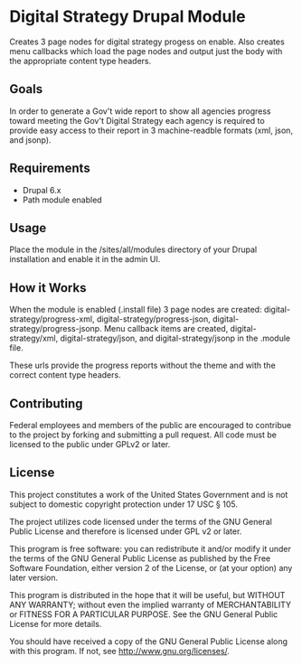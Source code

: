 Digital Strategy Drupal Module
===========================================

Creates 3 page nodes for digital strategy progess on enable. Also creates menu callbacks which load the page nodes and output just the body with the appropriate content type headers.

Goals
----------

In order to generate a Gov't wide report to show all agencies progress toward meeting the Gov't Digital Strategy each agency is required to provide easy access to their report in 3 machine-readble formats (xml, json, and jsonp).

Requirements
------------

* Drupal 6.x
* Path module enabled

Usage
-----

Place the module in the /sites/all/modules directory of your Drupal installation and enable it in the admin UI.

How it Works
------------

When the module is enabled (.install file) 3 page nodes are created: digital-strategy/progress-xml, digital-strategy/progress-json, digital-strategy/progress-jsonp. Menu callback items are created, digital-strategy/xml, digital-strategy/json, and digital-strategy/jsonp in the .module file.

These urls provide the progress reports without the theme and with the correct content type headers.

Contributing
------------

Federal employees and members of the public are encouraged to contribue to the project by forking and submitting a pull request. All code must be licensed to the public under GPLv2 or later.

License
-------

This project constitutes a work of the United States Government and is not subject to domestic copyright protection under 17 USC § 105. 

The project utilizes code licensed under the terms of the GNU General Public License and therefore is licensed under GPL v2 or later.

This program is free software: you can redistribute it and/or modify it under the terms of the GNU General Public License as published by
the Free Software Foundation, either version 2 of the License, or (at your option) any later version.

This program is distributed in the hope that it will be useful, but WITHOUT ANY WARRANTY; without even the implied warranty of MERCHANTABILITY or FITNESS FOR A PARTICULAR PURPOSE.  See the GNU General Public License for more details.

You should have received a copy of the GNU General Public License along with this program.  If not, see <http://www.gnu.org/licenses/>.